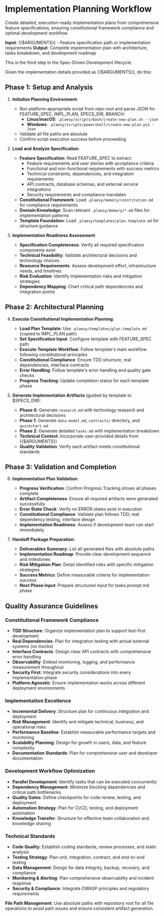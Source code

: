 # Implementation Planning Workflow

Create detailed, execution-ready implementation plans from comprehensive feature specifications, ensuring constitutional framework compliance and optimal development workflow.

**Input**: {{$ARGUMENTS}} - Feature specification path or implementation requirements
**Output**: Complete implementation plan with architecture, tasks breakdown, and development roadmap

This is the third step in the Spec-Driven Development lifecycle.

Given the implementation details provided as {{$ARGUMENTS}}, do this:

## Phase 1: Setup and Analysis

1. **Initialize Planning Environment**:
   - Run platform-appropriate script from repo root and parse JSON for FEATURE_SPEC, IMPL_PLAN, SPECS_DIR, BRANCH:
     - **Linux/macOS**: `.plaesy/scripts/bash/create-new-plan.sh --json`
     - **Windows**: `.plaesy/scripts/powershell/create-new-plan.ps1 -Json`
   - Validate all file paths are absolute
   - Confirm script execution success before proceeding

2. **Load and Analyze Specification**:
   - **Feature Specification**: Read FEATURE_SPEC to extract:
     - Feature requirements and user stories with acceptance criteria
     - Functional and non-functional requirements with success metrics
     - Technical constraints, dependencies, and integration requirements
     - API contracts, database schemas, and external service integrations
     - Security requirements and compliance mandates
   - **Constitutional Framework**: Load `.plaesy/memory/constitution.md` for compliance requirements
   - **Domain Knowledge**: Scan relevant `.plaesy/memory/*.md` files for implementation patterns
   - **Template Foundation**: Load `.plaesy/templates/plan.template.md` for structure guidance

3. **Implementation Readiness Assessment**:
   - **Specification Completeness**: Verify all required specification components exist
   - **Technical Feasibility**: Validate architectural decisions and technology choices
   - **Resource Requirements**: Assess development effort, infrastructure needs, and timelines
   - **Risk Evaluation**: Identify implementation risks and mitigation strategies
   - **Dependency Mapping**: Chart critical path dependencies and integration points

## Phase 2: Architectural Planning

4. **Execute Constitutional Implementation Planning**:
   - **Load Plan Template**: Use `.plaesy/templates/plan.template.md` (copied to IMPL_PLAN path)
   - **Set Specification Input**: Configure template with FEATURE_SPEC path
   - **Execute Template Workflow**: Follow template's main workflow following constitutional principles
   - **Constitutional Compliance**: Ensure TDD structure, real dependencies, interface contracts
   - **Error Handling**: Follow template's error handling and quality gate checks
   - **Progress Tracking**: Update completion status for each template phase

5. **Generate Implementation Artifacts** (guided by template to $SPECS_DIR):
   - **Phase 0**: Generate `research.md` with technology research and architectural decisions
   - **Phase 1**: Generate `data-model.md`, `contracts/` directory, and `quickstart.md`
   - **Phase 2**: Generate detailed `tasks.md` with implementation breakdown
   - **Technical Context**: Incorporate user-provided details from {{$ARGUMENTS}}
   - **Quality Validation**: Verify each artifact meets constitutional standards

## Phase 3: Validation and Completion

6. **Implementation Plan Validation**:
   - **Progress Verification**: Confirm Progress Tracking shows all phases complete
   - **Artifact Completeness**: Ensure all required artifacts were generated successfully
   - **Error State Check**: Verify no ERROR states exist in execution
   - **Constitutional Compliance**: Validate plan follows TDD, real dependency testing, interface design
   - **Implementation Readiness**: Assess if development team can start immediately

7. **Handoff Package Preparation**:
   - **Deliverables Summary**: List all generated files with absolute paths
   - **Implementation Roadmap**: Provide clear development sequence and milestones
   - **Risk Mitigation Plan**: Detail identified risks with specific mitigation strategies
   - **Success Metrics**: Define measurable criteria for implementation success
   - **Next Phase Input**: Prepare structured input for tasks.prompt.md phase

## Quality Assurance Guidelines

### Constitutional Framework Compliance
- **TDD Structure**: Organize implementation plan to support test-first development
- **Real Dependencies**: Plan for integration testing with actual external systems (no mocks)
- **Interface Contracts**: Design clear API contracts with comprehensive error handling
- **Observability**: Embed monitoring, logging, and performance measurement throughout
- **Security First**: Integrate security considerations into every implementation phase
- **Platform Agnostic**: Ensure implementation works across different deployment environments

### Implementation Excellence
- **Incremental Delivery**: Structure plan for continuous integration and deployment
- **Risk Management**: Identify and mitigate technical, business, and operational risks
- **Performance Baseline**: Establish measurable performance targets and monitoring
- **Scalability Planning**: Design for growth in users, data, and feature complexity
- **Documentation Standards**: Plan for comprehensive user and developer documentation

### Development Workflow Optimization
- **Parallel Development**: Identify tasks that can be executed concurrently
- **Dependency Management**: Minimize blocking dependencies and critical path bottlenecks
- **Quality Gates**: Define checkpoints for code review, testing, and deployment
- **Automation Strategy**: Plan for CI/CD, testing, and deployment automation
- **Knowledge Transfer**: Structure for effective team collaboration and knowledge sharing

### Technical Standards
- **Code Quality**: Establish coding standards, review processes, and static analysis
- **Testing Strategy**: Plan unit, integration, contract, and end-to-end testing
- **Data Management**: Design for data integrity, backup, recovery, and compliance
- **Monitoring & Alerting**: Plan comprehensive observability and incident response
- **Security & Compliance**: Integrate OWASP principles and regulatory requirements

**File Path Management**: Use absolute paths with repository root for all file operations to avoid path issues and ensure consistent artifact generation.
